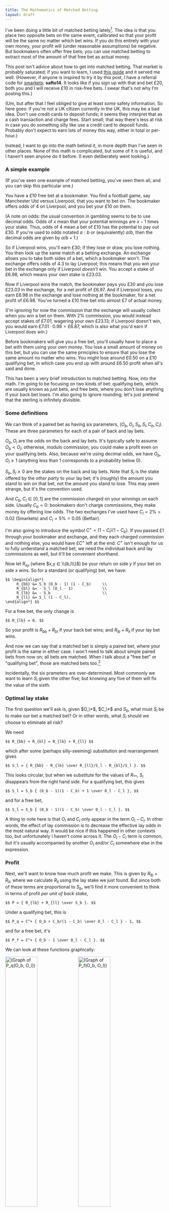 ```yaml
---
title: The Mathematics of Matched Betting
layout: draft
---
```

I've been doing a little bit of matched betting lately[^lately]. The idea is that you place two opposite bets on the same event, calibrated so that your profit will be the same no matter which bet wins. If you do this entirely with your own money, your profit will (under reasonable assumptions) be negative. But bookmakers often offer free bets; you can use matched betting to extract most of the amount of that free bet as actual money.

This post isn't advice about how to get into matched betting. That market is probably saturated; if you want to learn, I used [this guide](https://matchedbettingblog.com/matched-betting-intro/) and it served me well. (However, if anyone is inspired to try it by this post, I have a referral code for [smarkets](https://smarkets.com): **safto14**. It looks like if you sign up with that and bet $£20$, both you and I will receive $£10$ in risk-free bets. I swear that's not why I'm posting this.)

(Um, but after that I feel obliged to give at least *some* safety information. So here goes: if you're not a UK citizen currently in the UK, this may be a bad idea. Don't use credit cards to deposit funds; it seems they interpret that as a cash transaction and charge fees. Start small; that way there's less at risk in case you do something silly like use a credit card to deposit funds. Probably don't expect to earn lots of money this way, either in total or per-hour.)

Instead, I want to go into the math behind it, in more depth than I've seen in other places. None of this math is complicated, but some of it is useful, and I haven't seen anyone do it before. (I even deliberately went looking.)

### A simple example

(If you've seen one example of matched betting, you've seen them all, and you can skip this particular one.)

You have a $£10$ free bet at a bookmaker. You find a football game, say Manchester Utd versus Liverpool, that you want to bet on. The bookmaker offers odds of $4$ on Liverpool, and you bet your $£10$ on them.

(A note on odds: the usual convention in gambling seems to be to use decimal odds. Odds of $x$ mean that your potential winnings are $x-1$ times your stake. Thus, odds of $4$ mean a bet of $£10$ has the potential to pay out $£30$. If you're used to odds notated $a:b$ or (equivalently) $a/b$, then the decimal odds are given by $a/b + 1$.)

So if Liverpool wins, you'll earn $£30$; if they lose or draw, you lose nothing. You then look up the same match at a betting exchange. An exchange allows you to take both sides of a bet, which a bookmaker won't. The exchange offers odds of $4.3$ to lay Liverpool; this means that you win your bet in the exchange only if Liverpool *doesn't* win. You accept a stake of $£6.98$, which means your own stake is $£23.03$.

Now if Liverpool wins the match, the bookmaker pays you $£30$ and you lose $£23.03$ in the exchange, for a net profit of $£6.97$. And if Liverpool loses, you earn $£6.98$ in the exchange and lose nothing at the bookmaker, for a net profit of $£6.98$. You've turned a $£10$ free bet into almost $£7$ of actual money.

(I'm ignoring for now the commission that the exchange will usually collect when you win a bet on them. With $2\%$ commission, you would instead accept stakes of $£7.01$, wagering your own $£23.13$; if Liverpool doesn't win, you would earn $£7.01 · 0.98 = £6.87$, which is also what you'd earn if Liverpool does win.)

Before bookmakers will give you a free bet, you'll usually have to place a bet with them using your own money. You lose a small amount of money on this bet, but you can use the same principles to ensure that you lose the same amount no matter who wins. You might lose around $£0.50$ on a $£10$ qualifying bet, in which case you end up with around $£6.50$ profit when all's said and done.

This has been a very brief introduction to matched betting. Now, into the math. I'm going to be focusing on two kinds of bet: qualifying bets, which are usually known as just bets, and free bets, where you don't lose anything if your back bet loses. I'm also going to ignore rounding; let's just pretend that the sterling is infinitely divisible.

### Some definitions

We can think of a paired bet as having six parameters, $(O_b, O_l, S_b, S_l, C_b, C_l)$. These are three parameters for each of a pair of back and lay bets.

$O_b, O_l$ are the odds on the back and lay bets. It's typically safe to assume $O_b < O_l$; otherwise, modulo commission, you could make a profit even on your qualifying bets. Also, because we're using decimal odds, we have $O_b, O_l ≥ 1$ (anything less than $1$ corresponds to a probability below $0$).

$S_b, S_l ≥ 0$ are the stakes on the back and lay bets. Note that $S_l$ is the stake offered by the *other party* to your lay bet; it's (roughly) the amount you stand to win on that bet, not the amount you stand to lose. This may seem strange, but it's the convention used.

And $C_b, C_l ∈ [0, 1]$ are the commission charged on your winnings on each side. Usually $C_b = 0$: bookmakers don't charge commissions, they make money by offering low odds. The two exchanges I've used have $C_l = 2\% = 0.02$ (Smarkets) and $C_l = 5\% = 0.05$ (Betfair).

I'm also going to introduce the symbol $C^+ = (1 - C_l)(1 - C_b)$. If you passed $£1$ through your bookmaker and exchange, and they each charged commission and nothing else, you would have $£C^+$ left at the end. $C^+$ isn't enough for us to fully understand a matched bet, we need the individual back and lay commissions as well, but it'll be convenient shorthand.

Now let $R_{xy}$ (where $x,y ∈ \\{b,l\\}$) be your return on side $y$ if your bet on side $x$ wins. So for a standard (or qualifying) bet, we have:

    $$ \begin{align*}
         R_{bb} &= S_b (O_b - 1) (1 - C_b)     \\
         R_{bl} &= - S_l (O_l - 1)             \\
         R_{lb} &= - S_b                       \\
         R_{ll} &= S_l (1 - C_l).
    \end{align*} $$

For a free bet, the only change is

    $$ R_{lb} = 0. $$

So your profit is $R_{bb} + R_{bl}$ if your back bet wins; and $R_{lb} + R_{ll}$ if your lay bet wins.

And now we can say that a matched bet is simply a paired bet, where your profit is the same in either case. I won't need to talk about simple paired bets from now on; all bets are matched. When I talk about a "free bet" or "qualifying bet", those are matched bets too.[^risk-free]

Incidentally, the six prameters are over-determined. Most commonly we want to learn $S_l$ given the other five; but knowing any five of them will fix the value of the sixth.

### Optimal lay stake

The first question we'll ask is, given $O_\*$, $C_\*$ and $S_b$, what must $S_l$ be to make our bet a matched bet? Or in other words, what $S_l$ should we choose to eliminate all risk?

We need

    $$ R_{bb} + R_{bl} = R_{lb} + R_{ll} $$

which after some (perhaps silly-seeming) substitution and rearrangement gives

    $$ S_l = { R_{bb} - R_{lb} \over R_{ll}/S_l - R_{bl}/S_l }. $$

This looks circular, but when we substitute for the values of $R_{**}$, $S_l$ disappears from the right hand side. For a qualifying bet, this gives

    $$ S_l = S_b { (O_b - 1)(1 - C_b) + 1 \over O_l - C_l }, $$

and for a free bet,

    $$ S_l = S_b { (O_b - 1)(1 - C_b) \over O_l - C_l }. $$

A thing to note here is that $O_l$ and $C_l$ only appear in the term $O_l - C_l$. In other words, the effect of lay commission is to decrease the effective lay odds in the most natural way. It would be nice if this happened in other contexts too, but unfortunately I haven't come across it. The $O_l - C_l$ term is common, but it's usually accompanied by another $O_l$ and/or $C_l$ somewhere else in the expression.

### Profit

Next, we'll want to know how much profit we make. This is given by $R_{lb} + R_{ll}$, where we calculate $R_{ll}$ using the lay stake we just found. But since both of these terms are proportional to $S_b$, we'll find it more convenient to think in terms of profit *per unit of back stake*,

    $$ P = { R_{lb} + R_{ll} \over S_b }. $$

Under a qualifying bet, this is

    $$ P_q = C^+ { O_b + C_b/(1 - C_b) \over O_l - C_l } - 1, $$

and for a free bet, it's

    $$ P_f = C^+ { O_b - 1 \over O_l - C_l }. $$

We can look at these functions graphically:

<a href="/images/matched-betting/Pq_Ob_Ol.png"><img src="/images/matched-betting/Pq_Ob_Ol.small.png" alt="(Graph of P_q(O_b, O_l))" style="width: 45%"></a>
<a href="/images/matched-betting/Pf_Ob_Ol.png"><img src="/images/matched-betting/Pf_Ob_Ol.small.png" alt="(Graph of P_f(O_b, O_l))" style="width: 45%"></a>

*(all images link to larger versions)*

each line represents a contour of the function, a set of points that all have the same profit. The sets of contours look superficially similar, but they're generally steeper for a free bet. In both cases, profit increases with $O_b$ and decreases with $O_l$.

We can reparameterise in terms of $O_b$ and $σ = O_l - O_b$, the spread between the back and lay odds. Since $O_l ≥ O_b$, we only need to consider $σ ≥ 0$. This gives us

    $$ \begin{align*}
        P_q &= C^+ { O_b + C_b/(1 - C_b) \over O_b + σ - C_l } - 1  \\
        P_f &= C^+ { O_b - 1 \over O_b + σ - C_l }.
    \end{align*} $$

<a href="/images/matched-betting/Pq_Ob_σ.png"><img src="/images/matched-betting/Pq_Ob_σ.small.png" alt="(Graph of P_q(O_b, σ))" style="width: 45%"></a>
<a href="/images/matched-betting/Pf_Ob_σ.png"><img src="/images/matched-betting/Pf_Ob_σ.small.png" alt="(Graph of P_f(O_b, σ))" style="width: 45%"></a>

These are slightly more distinct. Looking at these graphs, it seems that for a qualifying bet, having low $σ$ is more significant than having high $O_b$; but for a free bet, having high $O_b$ is more significant than having low $σ$. We'll make this more precise later.

We can also look at $P_f - P_q$, the difference in profit between a qualifying bet and a free bet. This isn't particularly useful to compare bets: you place qualifying bets to get free bets, and you place free bets to get money, and if you're doing pure matched betting, I don't think you'll ever be asking yourself *should I place this bet free or as a qualifier?* Still, the difference is

    $$ P_f - P_q = 1 - { (1 - C_l)(1 - 2C_b) \over O_l - C_l }. $$

The more $O_l$ grows, the worse a qualifier becomes relative to a free bet. This is another suggestion that you should be looking at different sorts of bets for your qualifiers and your free bets.

### Liability

One more thing is important when making a matched bet: lay liability. This is how much you stand to lose on the exchange where you make your lay bet. It's only important for boring real-world reasons like liquidity and exogenous risk. You need to have this much money in your account at the exchange, which means you need to be able to spare it from your bank account for a week or so. Low-liability bets are also safer if something goes wrong, which makes them a good choice for early dabblers in matched betting.

Liability is simply given by $-R_{bl} = S_l (O_l - 1)$, which is

    $$ S_b (O_l - 1) { (O_b - 1)(1 - C_b) + 1 \over O_l - C_l } $$

for a qualifying bet and

    $$ S_b (O_l - 1) { (O_b - 1)(1 - C_b) \over O_l - C_l }  $$

for a free bet.

<a href="/images/matched-betting/liab_Ob_Ol_qual.png"><img src="/images/matched-betting/liab_Ob_Ol_qual.small.png" alt="(Graph of liability(O_b, O_l), qualifying bet)" style="width: 45%"></a>
<a href="/images/matched-betting/liab_Ob_Ol_free.png"><img src="/images/matched-betting/liab_Ob_Ol_free.small.png" alt="(Graph of liability(O_b, σ), free bet)" style="width: 45%"></a>

*(I made the graphs in $σ$ as well, but they're <a href="/images/matched-betting/liab_Ob_σ_qual.png">too</a> <a href="/images/matched-betting/liab_Ob_σ_boring.png">boring</a> to include inline)*

Unlike profit, liability increases with both $O_b$ and $O_l$. But it increases arbitrarily with $O_b$, and asymtotically with $O_l$; it's bounded above by roughly $S_b O_b$ for a qualifying bet and $S_b (O_b - 1)$ for a free bet. (If the graphs were extended further, as they stretch upwards the lines would become ever more vertical, but they'd always stay separate. To the right, the lines would become ever more horizontal, all of them converging on $O_l = 1$.)

### Improving on a free bet

Matched bet calculators aren't hard to find, and what I've given so far is nothing that they can't do for you. But they don't tell you everything you might want to know. Let's look at a bet, and see how we might find a better bet. Since the two types have different behaviours, we'll treat them separately.

To maximise profit, we usually need to consider that $S_b, C_b$ and $C_l$ are fixed, and find the dependence of $P$ on $O_b$ and $O_l$. For a free bet, that means we want to maximise the term

    $$ P_f ∝ {O_b - 1 \over O_l - C_l}. $$

This tells us a few things. The first is that we want high back odds and low lay odds. We already knew that, and it's not very helpful; we expect back and lay odds to more-or-less rise and fall together. It also tells us that adding a constant to both odds will increase profit; odds of 5 and 6 will be better than odds of 4 and 5. (This, too, we could have deduced before; or we could have seen it on the graph of $P_f(O_b, σ)$.)

But consider what happens when $σ = 0$. Then the term in question is

    $$ { O_b - 1 \over O_b - C_l } $$

which, as $O_b$ ranges from $1$ to $∞$, takes all values in $[0, 1)$. But when $σ > 0$, the possible values are exactly the same; high $σ$ changes the $O_b$ that gives you any particular profit, but it doesn't make any profit value available or unavailable.

What that means is: given any free bet, we can construct another free bet with equal profit but $σ = 0$, not changing $S_b$ or $C_\*$.

Or: given odds $O_b, O_l$, we can calulate the odds $O'$ that would give you the same profit, if you could find these odds for both a back and a lay bet.

In turn, that tells you that if you want to improve your profits, you can ignore bets with $O_b < O'$. (Because for those bets, $P_f(O_b, σ) < P_f(O', σ) ≤ P_f(O', 0)$. The first inequality comes from adding a constant to both odds, and the second comes from reducing $O_l$.) This is a useful thing to know, that matched bet calculators don't tell you.

To find $O'$, we set

    $$ { O_b - 1 \over O_l - C_l } = { O' - 1 \over O' - C_l } $$

and deduce

    $$ \begin{align*}
        O' &= { O_l - O_bC_l \over 1 + O_l - O_b - C_l } \\
           &= O_b { 1 - C_l + σ/O_b \over 1 - C_l + σ }.
    \end{align*} $$

The expression with $σ$ isn't exactly simpler, but I think it's more aesthetically pleasing. (Consider that $1-C_l$ is approximately as fundamental as $C_l$ itself.) Graphically:

<a href="/images/matched-betting/Opr_Ob_Ol.png"><img src="/images/matched-betting/Opr_Ob_Ol.small.png" alt="(Graph of P_f(O_b, Ol))" style="width: 45%"></a>
<a href="/images/matched-betting/Opr_Ob_σ.png"><img src="/images/matched-betting/Opr_Ob_σ.small.png" alt="(Graph of P_f(O_b, σ))" style="width: 45%"></a>

We can also calculate $O'$ simply as a function of profit, and vice versa:

<p style="float: right; width: 45%"><a href="/images/matched-betting/Pf_Opr.png"><img src="/images/matched-betting/Pf_Opr.small.png" alt="(Graph of P_f(O'))" style="width: 100%; margin: 0px"></a></p>

    $$ P_f = C^+ { O' - 1 \over O' - C_l }                 \\
       O' = { C_lP_f - C^+ \over P_f - C^+ } $$


$P_f$ approaches an asymtote at $C^+$, but slowly. With $C_b = 0, C_l = 0.02$, extracting $80\%$ of a free bet is only possible if $O_b ≥ 5.36$. For $90\%$, you need $O_b ≥ 12.03$. Such bets are somewhat rare in my experience, and typically have high spread.

We can go more general. Given a profit, we can calculate the level curve of all bets which generate that profit; the case $σ=0$ gives us only a single point on that curve. The curve divides bet-space into two regions, so that it's easy to see whether a bet gives more or less than this amount of profit.

(Earlier we saw this level curve graphically, for certain specific profits. Now we find the explicit formula for the curve, which I secretly already used to draw the graphs.)

We already have

    $$ \begin{align*}
        P_f &= C^+ { O_b - 1 \over O_l - C_l }    \\
            &= C^+ { O_b - 1 \over O_b + σ - C_l },
    \end{align*} $$

and it's just a matter of rearranging these:

    $$ O_b C^+ = P_f (O_l - C_l) + C^+\\
       O_b (C^+ - P_f) = P_f (σ - C_l) + C^+. $$

These two equations can be used to find $O_b$ in terms of $O_l$ or $σ$, and vice-versa. Both are very simple at heart: they're linear relationships, that could be rearranged to the form $y = mx + c$.

Looking more closely at the second one, notice that $C^+$ is the upper bound on profit. So the term $C^+ - P_f$ can be thought of as how much profit is being left on the table, compared to what you could hypothetically get if odds of $∞$ were a thing. The less profit you leave behind, the less $σ$ has to change to compensate for a given change in $O_b$. In other words, when profit is high, the level curve on the graph of $P_f(O_b, σ)$ becomes shallower, as we saw above.

### Improving on a qualifying bet

For a qualifying bet, we can't quite do the same thing. If we temporarily assume $C_b = 0$, then the term we want to maximise is

    $$ P_q + 1 ∝ {O_b \over O_l - C_l}. $$

This doesn't work the same as the equivalent term for a free bet. If you keep $σ$ fixed and consider profit as a function of $O_b$, then this function acts differently depending on $\mathrm{sgn}(σ - C_l)$. If $σ ≤ C_l$, then regardless of $O_b$ you get more profit than is ever possible with $σ > C_l$.

This isn't immediately practically important, because $σ > C_l$ is a pretty safe assumption. But it's mathematically significant. For a free bet, setting $σ$ to $0$ doesn't rule out any profit levels, so we could ask "how would we get this particular profit with $σ = 0$?" If we try to ask that for a qualifying bet, the answer is typically that we can't. So the approach we used for a free bet doesn't work on a qualifying bet.

We also can't set $O_b$ to its best possible value, because it can go arbitrarily high. But we can try setting it to its limiting worst value ($O_b = 1$). We find $σ'$ such that

    $$ { O_b + C_b/(1 - C_b) \over O_b + σ - C_l }
       = { 1 + C_b/(1 - C_b) \over 1 + σ' - C_l }, $$

which gives us

<p style="float: right; width: 45%"><a href="/images/matched-betting/σpr_Ob_σ.png"><img src="/images/matched-betting/σpr_Ob_σ.small.png" alt="(Graph of σ'(O_b, σ))" style="width: 100%; margin: 0px"></a></p>

    $$ σ' = { σ + (O_b - 1)(1 - C^+) \over 1 + (O_b - 1)(1 - C_b) }. $$

Now we know that any bet with a spread less than $σ'$ will give better profit than the bet we started with. Unfortunately, I think this still isn't as good as what we got for a free bet, for three reasons.

1. For a free bet, we had an easy negative test: some bets (those with $O_b < O'$) could be ruled out on a glance, but verifying them took more work. Here, the test is positive: some bets (those with $σ < σ'$) can be accepted on a glance, but verifying the others takes more work.[^graph-shape]

    In practice, I expect the positive test will almost alway be inconclusive, meaning you still need to do the more difficult check on every bet. (I haven't done enough betting myself, while writing this, to say from experience.)

2. My workflow is to find a plausible-looking back bet and then see how it would be matched. With a free bet, I can run the easy test without looking for the match. For a qualifying bet, I need to find both sides of the bet before I can run the easy test.

3. Qualifying bets often must be placed at a minimum odds (on the back side) in order to count. That typically rules out the lowest-spread bets (see below digression).

Still, this is what we have. Following a similar theme as before, we can calculate $σ'$ and $P_q$ as functions of each other:

<p style="float: right; width: 45%"><a href="/images/matched-betting/Pq_σpr.png"><img src="/images/matched-betting/Pq_σpr.small.png" alt="(Graph of P_q(σ'))" style="width: 100%; margin: 0px"></a></p>

    $$ P_q = { 1 - C_l \over 1 - C_l + σ' } - 1 \\
       σ' = { 1 - C_l \over P_q + 1 } + C_l - 1. $$

(Note that these equations don't contain $C_b$. That's not because we're assuming it's $0$: when you set $O_b = 1$, $C_b$ completely disappears from the equation for $P_q$.)

Interestingly, the bounds of $P_q$ don't depend on commission at all. As $σ'$ grows, $P_q$ always approaches an asymtote at $-1$, which isn't surprising: you can't quite lose your entire back stake, but you can get arbitrarily close to that, even with no commission.

On the other edge of the graph, we always have $P_q(O_b=1, σ'=0) = 0$. (That may not be clear on this image, but it's easy to see algrebraically.) That's because at $O_b = O_l = 1$, both bets are completely one-sided. On the back side you have a chance of losing money, but no way to win it; on the lay side you have a chance of winning money, but no way to lose it. In particular, if the back bet wins, you make no profit or loss on either bet, so commission is irrelevant. And so the lay stake is calibrated for your lay winnings, after commission, to cancel out your back loss. (But if someone is willing to give you free maybe-money, you might as well ask for as much maybe-money as they're willing to give you.)

And again, given profit, we can calculate the level curve of bets which return that profit. Unsurprisingly, we find another linear relationship; it comes to

    $$ O_bC^+ + C_b(1 - C_l) = (Pq + 1)(Ol - Cl) \\
       O_b(1 - C_b - Λ) + C_b = Λ(σ - C_l), $$

where

    $$ Λ = { P_q + 1 \over 1 - C_l }. $$

I'm afraid I can offer no particular interpretation of what $Λ$ means, though I observe that we can substitute it into a previous equation, $σ' = 1/Λ + C_l - 1$. Note that if $Λ ≥ 1 - C_b$, equivalently if $P_q + 1 ≥ C^+$, then $σ$ and $O_b$ start to move in opposite directions: for fixed profit, $σ$ goes up as $O_b$ goes down. At this point, you get more profit with low $O_b$ as well as with low $σ$, which would be convenient if it was ever realistically going to happen.

(It turns out that $P_q + 1 ≥ C^+$ precisely when $σ ≤ C_l + C_b/(1 - C_b)$. I noted above that if $C_b = 0$, the possible values of $P_q + 1$ depend on $\mathrm{sgn}(σ-C_l)$. This is the same result, generalized to all values of $C_b$.)

### A digression on odds

Note that in general, you can expect spread to be lower at lower odds. That's because odds are more sensitive to evidence when they're high than when they're low.

There's a [technical interpretation](https://arbital.com/p/bayes_log_odds/) of that, but I'm just going to illustrate by example. Consider the probabilities $1/5$ and $1/6$. These are complementary to $4/5$ and $5/6$ - the two pairs of probabilities encode the same information. Converting to decimal, probabilities $1/5$ and $1/6$ are decimal odds $1.25$ and $1.2$; and probabilities $4/5$ and $5/6$ are decimal odds $5$ and $6$.

So the difference between the odds $1.25$ and $1.2$ is, in a very important sense, the same as the difference between $5$ and $6$. But when it comes to betting, the spreads of $0.05$ and $1$ are very different.

The takeaway from this is that for qualifying bets, you should be looking at bets with low odds. High odds have better returns, but the effect of low spread is much more significant, and low spread comes with low odds.

### The effects of commission

I want to explore one more question: how does profit depend on commission? For this, we'll keep $C_b$ and $O_b$ fixed, and explore how $O_l$ and $C_l$ affect profit.

Conveniently, the term we want to maximise is the same,

    $$ \begin{align*}
        P_q + 1 ∝ { 1 - C_l \over O_l - C_l }  \\
        P_f ∝ { 1 - C_l \over O_l - C_l }.
    \end{align*} $$

So if we find the same lay bet on two different exchanges, we can compare them without regard for the back bet we'd be matching.

The two exchanges I've used have $C_l$ of $0.02$ and $0.05$, so they give equal profits when

    $$ { 0.98 \over O_S - 0.02 } = { 0.95 \over O_B - 0.95 } $$

where $O_S$ is the odds offered on Smarkets and $O_B$ is the odds offered on Betfair. This rearranges to

    $$ 98·O_b = 95·O_S. $$

Since $98/95 ≈ 1.03$, it's better to use Betfair than Smarkets if the offered odds are roughly $3%$ lower, which happens to be the difference in commission. So for example, odds of $6$ on Betfair correspond to roughly $6.19$ on Smarkets.

It should be easy to take a bunch of equivalent bets on the two sites, and compare to see which seems likely to give better profit in general. I started doing that, but then I looked at three football games and got bored and stopped.

They all had exactly the same odds on all three positions (win/draw/win), even when they fluctuated slightly pre-game. (I did look at one game as it began, and the two sites didn't quite stay in sync then. But betting while odds are fluctuating a lot is a bad idea.) This suggests that Smarkets typically offers better profits. But Betfair is a more popular site, which probably has advantages; in particular, it's plausible that a large bet would be harder to fully match on Smarkets.

---

And that's it. There are plenty more interesting questions you could ask[^interesting-questions], but I'm going to stop there.

Something that would be nice would be a calculator that can make use of this. The online calculators all seem pretty crap: they only tell you profit, lay stake and lay liability, and only for one bet at a time. Being able to compare bets seems like it would be a pretty important feature, but I haven't seen it anywhere. (Some of them have features to work with more complicated types of bets than I've looked at, but I don't care about that. [Here's one](https://matchedbettingblog.com/matched-betting-calculator/) that's no worse than any other.) I've also seen an excel calculator, which had the neat feature of automatically adding bets to a spreadsheet. But again, only one bet at a time; plus, I don't have excel, and don't keep track of my bets in a spreadsheet. (I use [ledger](http://ledger-cli.org/), though it's not a great fit.)

I've written a command-line tool that can show you multiple bets at a time for comparison purposes. It also shows you, for a free bet, the lowest possible back odds to improve on your highest-profit bet ($O'$); or, for a qualifying bet, the highest possible spread that *won't* improve on it ($σ'$).

But the interface isn't very good, I think partly because of the limits of the command line and partly because of a questionable design decision (see the README). And it can't show graphs, which I think would be nice. If you want to use it anyway, it's [on github](https://github.com/ChickenProp/matched-bets).

If I were to dedicate more time to the project, I currently think I'd start again in Javascript. I think I have a vague idea of how a decent one could work. But right now, as far as I can tell there are no good calculators.

[^lately]: Well, I haven't done any for a few months now. This post took a long time to write.

[^risk-free]: I'm also assuming that all free bets are "stake not returned". In a standard bet, if you win, you get your stake back and also collect your winnings. If you win a stake not returned free bet, you collect your winnings; but you don't also get to keep the stake, because that wasn't yours in the first place. If you have a "stake returned" free bet, that effectively increases the odds on the back side by $1$. I've not yet encountered one of these, myself.

    Another type is the "risk-free" bet, which I won't go into here partly because I'm not 100% sure what it means. But I *think* that "£10 in risk-free bets" allows you to make a bet of more than £10, and if you lose, you get £10 back. I think the way to treat it is as putting £10 into a free bet (stake not returned) and the remainder of your stake into a qualifying bet, and so by default you should put in no more than the risk-free amount.

[^graph-shape]: <p style="float: right; width: 45%"><a href="/images/matched-betting/Px_shapes.png"><img src="/images/matched-betting/Px_shapes.small.png" alt="Shape of the &quot;more profitable&quot; space" style="width: 100%; margin: 0px"></a></p>

    Another way to look at this is by the shape of the "more profitable" space on the graphs of $P_q(O_b, σ)$ and $P_f(O_b, σ)$, as seen here. On the $P_f$ graph, $O'$ carves up the "less profitable" space without entering the "more profitable" space. On the $P_q$ graph, $σ'$ carves up the "more profitable" space without entering the "less profitable" space. There's no equivalent of $O'$ for a qualifying bet, or of $σ'$ for a free bet.

[^interesting-questions]: A thing I'd like to explore at some point, is qualifying bets where you only win a free bet under certain circumstances. For example, you bet on a team to win a football match, and you win a free bet iff your team is winning at the end of both halves. I think you can still guarantee a profit with the right combination of bets, but there are more variables involved. (On the exchange, you lay your team to win, like normal. That way you turn a profit if they win both halves, and lose a small amount otherwise. So you also lay them to win both halves - that's not a standard win/lose/draw bet, but I think it's generally available. If you pick the right stakes, you can turn a profit in both cases. Though probably not exactly the same profit in both cases, because you can't easily predict exactly how much the free bet will be worth.)
